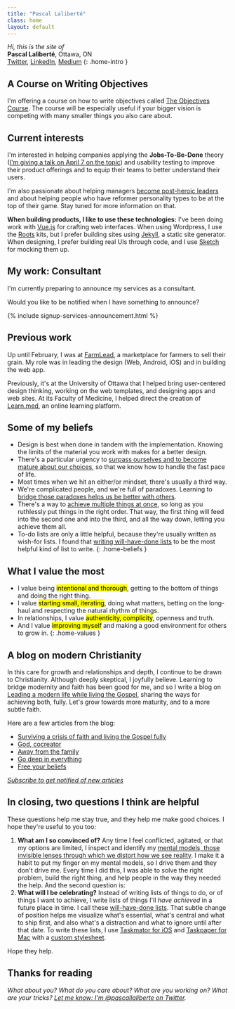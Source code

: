 ```yaml
---
title: "Pascal Laliberté"
class: home
layout: default
---
```


*Hi, this is the site of*  
**Pascal Laliberté**, Ottawa, ON  
[Twitter][twitter], [LinkedIn][linkedin], [Medium][medium]
{: .home-intro }

## A Course on Writing Objectives

I'm offering a course on how to write objectives called [The Objectives Course](/the-objectives-course/). The course will be especially useful if your bigger vision is competing with many smaller things you also care about.

## Current interests

I'm interested in helping companies applying the **Jobs-To-Be-Done** theory ([I'm giving a talk on April 7 on the topic][jtbd-presentation]) and usability testing to improve their product offerings and to equip their teams to better understand their users.

[jtbd-presentation]: https://www.investottawa.ca/event/get-traction-product-using-jobs-done/

I'm also passionate about helping managers [become post-heroic leaders][postheroism] and about helping people who have reformer personality types to be at the top of their game. Stay tuned for more information on that.

**When building products, I like to use these technologies:** I've been doing work with [Vue.js][vuejs] for crafting web interfaces. When using Wordpress, I use the [Roots][rootsio] kits, but I prefer building sites using [Jekyll][jekyllrb], a static site generator. When designing, I prefer building real UIs through code, and I use [Sketch][sketchapp] for mocking them up.

[farmlead]: https://farmlead.com/
[learnmed]: https://learn.med.uottawa.ca/
[vuejs]: https://vuejs.org/
[rootsio]: https://roots.io/
[jekyllrb]: https://jekyllrb.com/
[sketchapp]: https://sketchapp.com/

## My work: Consultant

I'm currently preparing to announce my services as a consultant.

Would you like to be notified when I have something to announce?

{% include signup-services-announcement.html %}

## Previous work

Up until February, I was at [FarmLead][farmlead], a marketplace for farmers to sell their grain. My role was in leading the design (Web, Android, iOS) and in building the web app.

Previously, it's at the University of Ottawa that I helped bring user-centered design thinking, working on the web templates, and designing apps and web sites. At its Faculty of Medicine, I helped direct the creation of [Learn.med][learnmed], an online learning platform.

## Some of my beliefs

* Design is best when done in tandem with the implementation. Knowing the limits of the material you work with makes for a better design.
* There's a particular urgency to [surpass ourselves and to become mature about our choices][postheroism], so that we know how to handle the fast pace of life.
* Most times when we hit an either/or mindset, there's usually a third way.
* We're complicated people, and we're full of paradoxes. Learning to [bridge those paradoxes helps us be better with others][bridgeparadoxes].
* There's a way to [achieve multiple things at once][godeepineverything], so long as you ruthlessly put things in the right order. That way, the first thing will feed into the second one and into the third, and all the way down, letting you achieve them all.
* To-do lists are only a little helpful, because they're usually written as wish-for lists. I found that [writing will-have-done lists][willhavedone] to be the most helpful kind of list to write.
{: .home-beliefs }

[postheroism]: https://medium.com/@pascallaliberte/the-urgency-of-post-heroism-11e7d920bf49
[bridgeparadoxes]: http://by.pascallaliberte.me/2014-04-surviving-a-crisis-of-faith/
[godeepineverything]: http://by.pascallaliberte.me/2014-12-go-deep-in-everything/
[willhavedone]: http://by.pascallaliberte.me/2013-12-writing-objectives-you-will-accomplish/

## What I value the most

* I value being <mark>intentional and thorough</mark>, getting to the bottom of things and doing the right thing.
* I value <mark>starting small, iterating</mark>, doing what matters, betting on the long-haul and respecting the natural rhythm of things.
* In relationships, I value <mark>authenticity, complicity</mark>, openness and truth.
* And I value <mark>improving myself</mark> and making a good environment for others to grow in.
{: .home-values }

## A blog on modern Christianity

In this care for growth and relationships and depth, I continue to be drawn to Christianity. Although deeply skeptical, I joyfully believe. Learning to bridge modernity and faith has been good for me, and so I write a blog on [Leading a modern life while living the Gospel][faithblog], sharing the ways for achieving both, fully. Let's grow towards more maturity, and to a more subtle faith.

Here are a few articles from the blog:

* [Surviving a crisis of faith and living the Gospel fully](http://by.pascallaliberte.me/2014-04-surviving-a-crisis-of-faith/)
* [God, cocreator](http://by.pascallaliberte.me/2014-06-god-cocreator/)
* [Away from the family](http://by.pascallaliberte.me/2014-08-away-from-the-family/)
* [Go deep in everything](http://by.pascallaliberte.me/2014-12-go-deep-in-everything/)
* [Free your beliefs](http://by.pascallaliberte.me/2015-04-free-your-beliefs/)

[faithblog]: http://by.pascallaliberte.me/

*[Subscribe to get notified of new articles](http://by.pascallaliberte.me/subscribe-follow/)*

## In closing, two questions I think are helpful

These questions help me stay true, and they help me make good choices. I hope they're useful to you too:

1. **What am I so convinced of?** Any time I feel conflicted, agitated, or that my options are limited, I inspect and identify my [mental models, those invisible lenses through which we distort how we see reality][mentalmodels]. I make it a habit to put my finger on my mental models, so I drive them and they don't drive me. Every time I did this, I was able to solve the right problem, build the right thing, and help people in the way they needed the help. And the second question is:
2. **What will I be celebrating?** Instead of writing lists of things to do, or of things I want to achieve, I write lists of things I'll *have achieved* in a future place in time. I call these [will-have-done lists][havedonelists]. That subtle change of position helps me visualize what's essential, what's central and what to ship first, and also what's a distraction and what to ignore until after that date. To write these lists, I use [Taskmator for iOS][taskmator] and [Taskpaper for Mac][taskpaper] with a [custom stylesheet][theme-notes-first].

Hope they help.

[mentalmodels]: http://by.pascallaliberte.me/2014-01-intro-to-mental-models/
[havedonelists]: http://by.pascallaliberte.me/2013-12-writing-objectives-you-will-accomplish/

[taskmator]: https://itunes.apple.com/ca/app/taskmator-taskpaper-client/id806250172?mt=8
[taskpaper]: https://www.taskpaper.com
[theme-notes-first]: https://github.com/pascallaliberte/theme-notes-first

## Thanks for reading

*What about you? What do you care about? What are you working on? What are your tricks? [Let me know: I'm @pascallaliberte on Twitter][twitter].*

[twitter]: https://twitter.com/pascallaliberte
[linkedin]: https://www.linkedin.com/in/pascallaliberte/
[medium]: https://medium.com/@pascallaliberte
